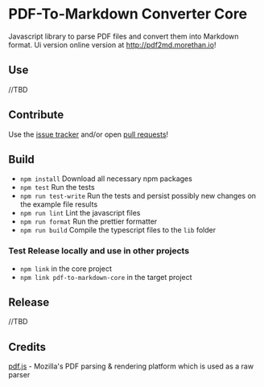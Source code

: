# PDF-To-Markdown Converter Core

Javascript library to parse PDF files and convert them into Markdown format. Ui version online version at http://pdf2md.morethan.io!

## Use

//TBD

## Contribute

Use the [issue tracker](https://github.com/jzillmann/pdf-to-markdown/issues) and/or open [pull requests](https://github.com/jzillmann/pdf-to-markdown/pulls)!

## Build

- `npm install` Download all necessary npm packages
- `npm test` Run the tests
- `npm run test-write` Run the tests and persist possibly new changes on the example file results
- `npm run lint` Lint the javascript files
- `npm run format` Run the prettier formatter
- `npm run build` Compile the typescript files to the `lib` folder

### Test Release locally and use in other projects

- `npm link` in the core project
- `npm link pdf-to-markdown-core` in the target project

## Release

//TBD

## Credits

[pdf.js](https://mozilla.github.io/pdf.js/) - Mozilla's PDF parsing & rendering platform which is used as a raw parser
